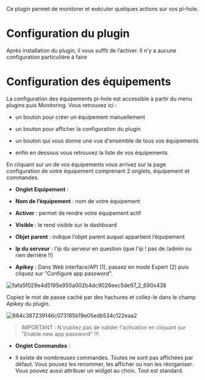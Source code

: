 Ce plugin permet de monitorer et exécuter quelques actions sur vos pi-hole.

Configuration du plugin 
=======================

Après installation du plugin, il vous suffit de l’activer. Il n'y a aucune configuration particulière à faire

Configuration des équipements 
=============================

La configuration des équipements pi-hole est accessible à partir du menu
plugins puis Monitoring. Vous retrouvez ici :

-   un bouton pour créer un équipement manuellement

-   un bouton pour afficher la configuration du plugin

-   un bouton qui vous donne une vue d'ensemble de tous vos équipements

-   enfin en dessous vous retrouvez la liste de vos équipements

En cliquant sur un de vos équipements vous arrivez sur la page
configuration de votre équipement comprenant 2 onglets, équipement et
commandes.

-   **Onglet Equipement** :

-   **Nom de l’équipement** : nom de votre équipement

-   **Activer** : permet de rendre votre équipement actif

-   **Visible** : le rend visible sur le dashboard

-   **Objet parent** : indique l’objet parent auquel appartient
    l’équipement

-   **Ip du serveur** : l'ip du serveur en question (que l'ip ! pas de /admin ou rien derrière !!)

-   **Apikey** : Dans Web interface/API (1), passez en mode Expert (2) puis cliquez sur "Configure app password".

![fafa5f029e4d5195e950a002b4dc9026eec5de97_2_690x438](https://github.com/user-attachments/assets/c41587b1-b724-402b-8a8a-706b987b86bc)

Copiez le mot de passe caché par des hachures et collez-le dans le champ Apikey du plugin.

![664c387239146c073185b19e05edb534c122eaa2](https://github.com/user-attachments/assets/e7a52010-c1bb-4892-a935-aa73c913ceae)

> IMPORTANT : N'oubliez pas de valider l'activation en cliquant sur "Enable new app password" !!!



-   **Onglet Commandes** :

-   Il existe de nombreuses commandes. Toutes ne sont pas affichées par défaut. Vous pouvez les renommer, les afficher ou non les réorganiser. 
Vous pouvez aussi attribuer un widget au choix. Tout est standard.

